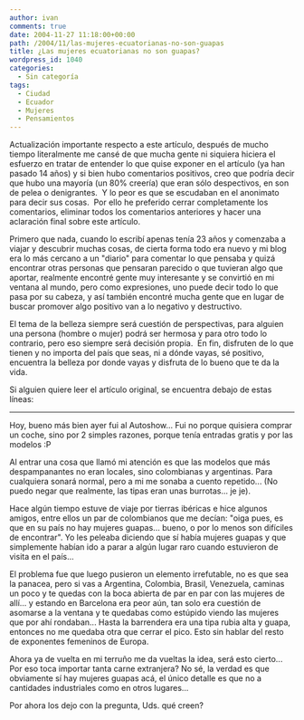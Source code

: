 ```yaml
---
author: ivan
comments: true
date: 2004-11-27 11:18:00+00:00
path: /2004/11/las-mujeres-ecuatorianas-no-son-guapas
title: ¿Las mujeres ecuatorianas no son guapas?
wordpress_id: 1040
categories:
  - Sin categoría
tags:
  - Ciudad
  - Ecuador
  - Mujeres
  - Pensamientos
---
```


Actualización importante respecto a este artículo, después de mucho tiempo literalmente me cansé de que mucha gente ni siquiera hiciera el esfuerzo en tratar de entender lo que quise exponer en el artículo (ya han pasado 14 años) y si bien hubo comentarios positivos, creo que podría decir que hubo una mayoría (un 80% creería) que eran sólo despectivos, en son de pelea o denigrantes.  Y lo peor es que se escudaban en el anonimato para decir sus cosas.  Por ello he preferido cerrar completamente los comentarios, eliminar todos los comentarios anteriores y hacer una aclaración final sobre este artículo.

Primero que nada, cuando lo escribí apenas tenía 23 años y comenzaba a viajar y descubrir muchas cosas, de cierta forma todo era nuevo y mi blog era lo más cercano a un "diario" para comentar lo que pensaba y quizá encontrar otras personas que pensaran parecido o que tuvieran algo que aportar, realmente encontré gente muy interesante y se convirtió en mi ventana al mundo, pero como expresiones, uno puede decir todo lo que pasa por su cabeza, y así también encontré mucha gente que en lugar de buscar promover algo positivo van a lo negativo y destructivo.

El tema de la belleza siempre será cuestión de perspectivas, para alguien una persona (hombre o mujer) podrá ser hermosa y para otro todo lo contrario, pero eso siempre será decisión propia.  En fin, disfruten de lo que tienen y no importa del país que seas, ni a dónde vayas, sé positivo, encuentra la belleza por donde vayas y disfruta de lo bueno que te da la vida.

Si alguien quiere leer el artículo original, se encuentra debajo de estas líneas:

---

Hoy, bueno más bien ayer fui al Autoshow... Fui no porque quisiera comprar un coche, sino por 2 simples razones, porque tenía entradas gratis y por las modelos :P

Al entrar una cosa que llamó mi atención es que las modelos que más despampanantes no eran locales, sino colombianas y argentinas. Para cualquiera sonará normal, pero a mi me sonaba a cuento repetido... (No puedo negar que realmente, las tipas eran unas burrotas... je je).

Hace algún tiempo estuve de viaje por tierras ibéricas e hice algunos amigos, entre ellos un par de colombianos que me decían: "oiga pues, es que en su país no hay mujeres guapas... bueno, o por lo menos son difíciles de encontrar". Yo les peleaba diciendo que sí había mujeres guapas y que simplemente habían ido a parar a algún lugar raro cuando estuvieron de visita en el país...

El problema fue que luego pusieron un elemento irrefutable, no es que sea la panacea, pero si vas a Argentina, Colombia, Brasil, Venezuela, caminas un poco y te quedas con la boca abierta de par en par con las mujeres de allí... y estando en Barcelona era peor aún, tan solo era cuestión de asomarse a la ventana y te quedabas como estúpido viendo las mujeres que por ahí rondaban... Hasta la barrendera era una tipa rubia alta y guapa, entonces no me quedaba otra que cerrar el pico. Esto sin hablar del resto de exponentes femeninos de Europa.

Ahora ya de vuelta en mi terruño me da vueltas la idea, será esto cierto... Por eso toca importar tanta carne extranjera? No sé, la verdad es que obviamente sí hay mujeres guapas acá, el único detalle es que no a cantidades industriales como en otros lugares...

Por ahora los dejo con la pregunta, Uds. qué creen?
